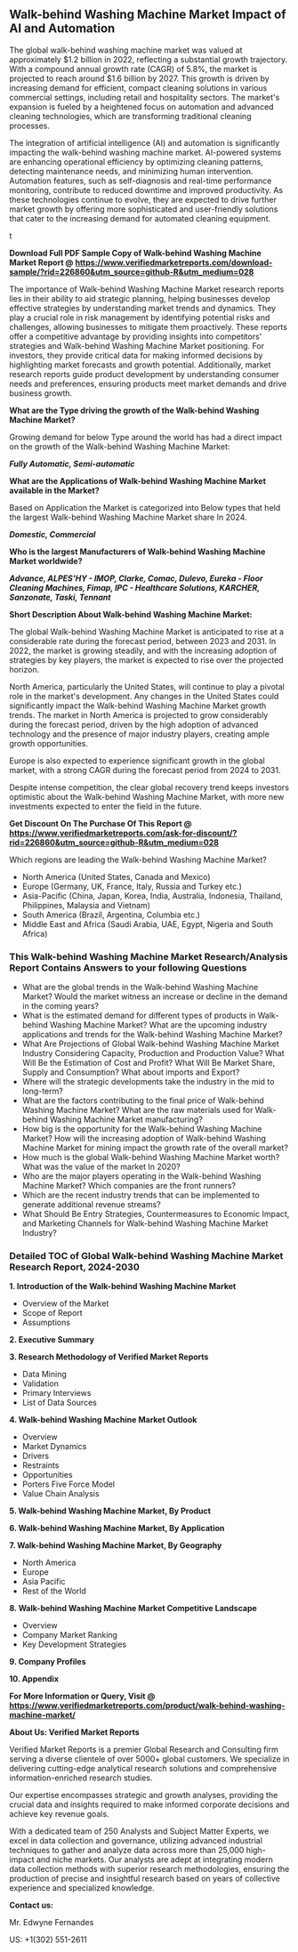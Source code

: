 <h2>Walk-behind Washing Machine Market Impact of AI and Automation</h2><p>The global walk-behind washing machine market was valued at approximately $1.2 billion in 2022, reflecting a substantial growth trajectory. With a compound annual growth rate (CAGR) of 5.8%, the market is projected to reach around $1.6 billion by 2027. This growth is driven by increasing demand for efficient, compact cleaning solutions in various commercial settings, including retail and hospitality sectors. The market's expansion is fueled by a heightened focus on automation and advanced cleaning technologies, which are transforming traditional cleaning processes.</p><p>The integration of artificial intelligence (AI) and automation is significantly impacting the walk-behind washing machine market. AI-powered systems are enhancing operational efficiency by optimizing cleaning patterns, detecting maintenance needs, and minimizing human intervention. Automation features, such as self-diagnosis and real-time performance monitoring, contribute to reduced downtime and improved productivity. As these technologies continue to evolve, they are expected to drive further market growth by offering more sophisticated and user-friendly solutions that cater to the increasing demand for automated cleaning equipment.</p>t</p><p id="" class=""><strong>Download Full PDF Sample Copy of Walk-behind Washing Machine Market Report @ <a href="https://www.verifiedmarketreports.com/download-sample/?rid=226860&utm_source=github-R&utm_medium=028" target="_blank">https://www.verifiedmarketreports.com/download-sample/?rid=226860&utm_source=github-R&utm_medium=028</a></strong></p><p>The importance of&nbsp;Walk-behind Washing Machine Market research reports lies in their ability to aid strategic planning, helping businesses develop effective strategies by understanding market trends and dynamics. They play a crucial role in risk management by identifying potential risks and challenges, allowing businesses to mitigate them proactively. These reports offer a competitive advantage by providing insights into competitors' strategies and Walk-behind Washing Machine Market positioning. For investors, they provide critical data for making informed decisions by highlighting market forecasts and growth potential. Additionally, market research reports guide product development by understanding consumer needs and preferences, ensuring products meet market demands and drive business growth.</p><p><strong>What are the&nbsp;Type driving the growth of the Walk-behind Washing Machine Market?</strong></p><p id="" class="">Growing demand for below Type around the world has had a direct impact on the growth of the Walk-behind Washing Machine Market:</p><em><strong>Fully Automatic, Semi-automatic</strong></em></p><strong>What are the&nbsp;Applications&nbsp;of Walk-behind Washing Machine Market available in the Market?</strong></p><p id="" class="">Based on Application the Market is categorized into Below types that held the largest Walk-behind Washing Machine Market share In 2024.</p><em><strong>Domestic, Commercial</strong></em></p><strong>Who is the largest Manufacturers of Walk-behind Washing Machine Market worldwide?</strong></p><p><em><strong>Advance, ALPES'HY - IMOP, Clarke, Comac, Dulevo, Eureka - Floor Cleaning Machines, Fimap, IPC - Healthcare Solutions, KARCHER, Sanzonate, Taski, Tennant</strong></em></p><p id="" class=""><strong>Short Description About Walk-behind Washing Machine Market:</strong></p><p>The global Walk-behind Washing Machine Market is anticipated to rise at a considerable rate during the forecast period, between 2023 and 2031. In 2022, the market is growing steadily, and with the increasing adoption of strategies by key players, the market is expected to rise over the projected horizon.</p><p>North America, particularly the United States, will continue to play a pivotal role in the market's development. Any changes in the United States could significantly impact the Walk-behind Washing Machine Market growth trends. The market in North America is projected to grow considerably during the forecast period, driven by the high adoption of advanced technology and the presence of major industry players, creating ample growth opportunities.</p><p>Europe is also expected to experience significant growth in the global market, with a strong CAGR during the forecast period from 2024 to 2031.</p><p>Despite intense competition, the clear global recovery trend keeps investors optimistic about the Walk-behind Washing Machine Market, with more new investments expected to enter the field in the future.</p><p id="" class=""><strong>Get Discount On The Purchase Of This Report @ <a href="https://www.verifiedmarketreports.com/ask-for-discount/?rid=226860&utm_source=github-R&utm_medium=028" target="_blank">https://www.verifiedmarketreports.com/ask-for-discount/?rid=226860&utm_source=github-R&utm_medium=028</a></strong></p>Which regions are leading the Walk-behind Washing Machine Market?</p><ul><li>North America (United States, Canada and Mexico)</li><li>Europe (Germany, UK, France, Italy, Russia and Turkey etc.)</li><li>Asia-Pacific (China, Japan, Korea, India, Australia, Indonesia, Thailand, Philippines, Malaysia and Vietnam)</li><li>South America (Brazil, Argentina, Columbia etc.)</li><li>Middle East and Africa (Saudi Arabia, UAE, Egypt, Nigeria and South Africa)</li></ul><h3 id="" class="">This Walk-behind Washing Machine Market Research/Analysis Report Contains Answers to your following Questions</h3><ul><li>What are the global trends in the Walk-behind Washing Machine Market? Would the market witness an increase or decline in the demand in the coming years?</li><li>What is the estimated demand for different types of products in Walk-behind Washing Machine Market? What are the upcoming industry applications and trends for the Walk-behind Washing Machine Market?</li><li>What Are Projections of Global Walk-behind Washing Machine Market Industry Considering Capacity, Production and Production Value? What Will Be the Estimation of Cost and Profit? What Will Be Market Share, Supply and Consumption? What about imports and Export?</li><li>Where will the strategic developments take the industry in the mid to long-term?</li><li>What are the factors contributing to the final price of Walk-behind Washing Machine Market? What are the raw materials used for Walk-behind Washing Machine Market manufacturing?</li><li>How big is the opportunity for the Walk-behind Washing Machine Market? How will the increasing adoption of Walk-behind Washing Machine Market for mining impact the growth rate of the overall market?</li><li>How much is the global Walk-behind Washing Machine Market worth? What was the value of the market In 2020?</li><li>Who are the major players operating in the Walk-behind Washing Machine Market? Which companies are the front runners?</li><li>Which are the recent industry trends that can be implemented to generate additional revenue streams?</li><li>What Should Be Entry Strategies, Countermeasures to Economic Impact, and Marketing Channels for Walk-behind Washing Machine Market Industry?</li></ul><h3 id="" class="">Detailed TOC of Global Walk-behind Washing Machine Market Research Report, 2024-2030</h3><p id="" class=""><strong>1. Introduction of the Walk-behind Washing Machine Market</strong></p><ul><li>Overview of the Market</li><li>Scope of Report</li><li>Assumptions</li></ul><p id="" class=""><strong>2. Executive Summary</strong></p><p id="" class=""><strong>3. Research Methodology of Verified Market Reports</strong></p><ul><li>Data Mining</li><li>Validation</li><li>Primary Interviews</li><li>List of Data Sources</li></ul><p id="" class=""><strong>4. Walk-behind Washing Machine Market Outlook</strong></p><ul><li>Overview</li><li>Market Dynamics</li><li>Drivers</li><li>Restraints</li><li>Opportunities</li><li>Porters Five Force Model</li><li>Value Chain Analysis</li></ul><p id="" class=""><strong>5. Walk-behind Washing Machine Market, By Product</strong></p><p id="" class=""><strong>6. Walk-behind Washing Machine Market, By Application</strong></p><p id="" class=""><strong>7. Walk-behind Washing Machine Market, By Geography</strong></p><ul><li>North America</li><li>Europe</li><li>Asia Pacific</li><li>Rest of the World</li></ul><p id="" class=""><strong>8. Walk-behind Washing Machine Market Competitive Landscape</strong></p><ul><li>Overview</li><li>Company Market Ranking</li><li>Key Development Strategies</li></ul><p id="" class=""><strong>9. Company Profiles</strong></p><p id="" class=""><strong>10. Appendix</strong></p><p id="" class=""><strong>For More Information or Query, Visit @ <a href="https://www.verifiedmarketreports.com/product/walk-behind-washing-machine-market/" target="_blank">https://www.verifiedmarketreports.com/product/walk-behind-washing-machine-market/</a></strong></p><p id="" class=""><strong>About Us: Verified Market Reports</strong></p><p id="" class="">Verified Market Reports is a premier Global Research and Consulting firm serving a diverse clientele of over 5000+ global customers. We specialize in delivering cutting-edge analytical research solutions and comprehensive information-enriched research studies.</p><p id="" class="">Our expertise encompasses strategic and growth analyses, providing the crucial data and insights required to make informed corporate decisions and achieve key revenue goals.</p><p id="" class="">With a dedicated team of 250 Analysts and Subject Matter Experts, we excel in data collection and governance, utilizing advanced industrial techniques to gather and analyze data across more than 25,000 high-impact and niche markets. Our analysts are adept at integrating modern data collection methods with superior research methodologies, ensuring the production of precise and insightful research based on years of collective experience and specialized knowledge.</p><p id="" class=""><strong>Contact us:</strong></p><p id="" class="">Mr. Edwyne Fernandes</p><p id="" class="">US: +1(302) 551-2611</p>